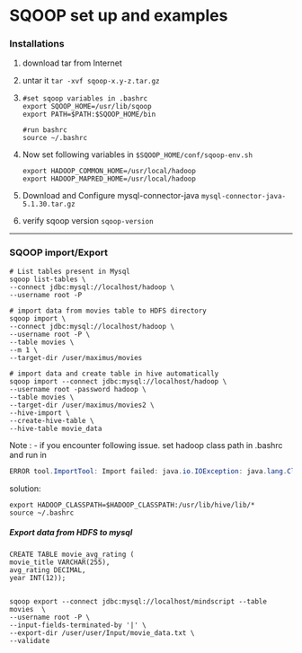 # SQOOP set up and examples 



### Installations

1. download tar from Internet

2. untar it `tar -xvf sqoop-x.y-z.tar.gz` 

3. ```shell
   #set sqoop variables in .bashrc
   export SQOOP_HOME=/usr/lib/sqoop 
   export PATH=$PATH:$SQOOP_HOME/bin
   
   #run bashrc
   source ~/.bashrc
   ```

4. Now set following variables in `$SQOOP_HOME/conf/sqoop-env.sh`

   ```shell
   export HADOOP_COMMON_HOME=/usr/local/hadoop 
   export HADOOP_MAPRED_HOME=/usr/local/hadoop
   ```

5. Download and Configure mysql-connector-java `mysql-connector-java-5.1.30.tar.gz`
6. verify sqoop version `sqoop-version`

----

### SQOOP import/Export

```shell
# List tables present in Mysql
sqoop list-tables \
--connect jdbc:mysql://localhost/hadoop \
--username root -P
```

```shell
# import data from movies table to HDFS directory
sqoop import \
--connect jdbc:mysql://localhost/hadoop \
--username root -P \
--table movies \
--m 1 \
--target-dir /user/maximus/movies
```

```shell
# import data and create table in hive automatically
sqoop import --connect jdbc:mysql://localhost/hadoop \
--username root -password hadoop \
--table movies \
--target-dir /user/maximus/movies2 \
--hive-import \
--create-hive-table \
--hive-table movie_data
```

Note : - if you encounter following issue. set hadoop class path in .bashrc and run in

```java
ERROR tool.ImportTool: Import failed: java.io.IOException: java.lang.ClassNotFoundException: org.apache.hadoop.hive.conf.HiveConf
```

solution:

```shell
export HADOOP_CLASSPATH=$HADOOP_CLASSPATH:/usr/lib/hive/lib/*
source ~/.bashrc
```

##### Export data from HDFS to mysql

```shell
CREATE TABLE movie_avg_rating (
movie_title VARCHAR(255),
avg_rating DECIMAL,
year INT(12));


sqoop export --connect jdbc:mysql://localhost/mindscript --table movies  \
--username root -P \
--input-fields-terminated-by '|' \
--export-dir /user/user/Input/movie_data.txt \
--validate
```

